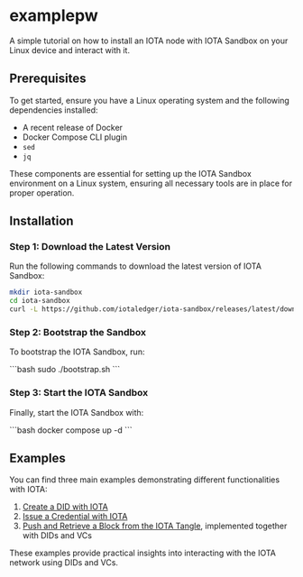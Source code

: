 
# examplepw

A simple tutorial on how to install an IOTA node with IOTA Sandbox on your Linux device and interact with it.

## Prerequisites

To get started, ensure you have a Linux operating system and the following dependencies installed:

- A recent release of Docker
- Docker Compose CLI plugin
- `sed`
- `jq`

These components are essential for setting up the IOTA Sandbox environment on a Linux system, ensuring all necessary tools are in place for proper operation.

## Installation

### Step 1: Download the Latest Version

Run the following commands to download the latest version of IOTA Sandbox:

```bash
mkdir iota-sandbox
cd iota-sandbox
curl -L https://github.com/iotaledger/iota-sandbox/releases/latest/download/iota_sandbox.tar.gz | tar -zx
```

### Step 2: Bootstrap the Sandbox

To bootstrap the IOTA Sandbox, run:

\`\`\`bash
sudo ./bootstrap.sh
\`\`\`

### Step 3: Start the IOTA Sandbox

Finally, start the IOTA Sandbox with:

\`\`\`bash
docker compose up -d
\`\`\`

## Examples

You can find three main examples demonstrating different functionalities with IOTA:

1. [Create a DID with IOTA](https://github.com/Allevs01/examplepw/blob/main/examplepw/src/createdid.rs)
2. [Issue a Credential with IOTA](https://github.com/Allevs01/examplepw/blob/main/examplepw/src/issuevc.rs)
3. [Push and Retrieve a Block from the IOTA Tangle](https://github.com/Allevs01/examplepw/blob/main/examplepw/src/pushandretrieve.rs), implemented together with DIDs and VCs

These examples provide practical insights into interacting with the IOTA network using DIDs and VCs.
